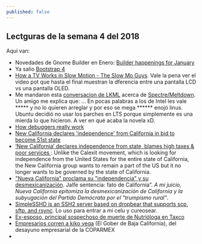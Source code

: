 ```yaml
---
published: false
---
```

## Lectguras de la semana 4 del 2018

Aquí van:

- Novedades de Gnome Builder en Enero: [Builder happenings for January](https://blogs.gnome.org/chergert/2018/01/20/builder-happenings-for-january/)
- Ya salio [Bootstrap 4](https://blog.getbootstrap.com/2018/01/18/bootstrap-4/)
- [How a TV Works in Slow Motion - The Slow Mo Guys](https://www.youtube.com/watch?v=3BJU2drrtCM). Vale la pena ver el video pot que hasta el final muestran la dferencia entre una pantalla LCD vs una pantalla OLED.
- Me mandaron esta [conversacion de LKML](http://lkml.iu.edu/hypermail/linux/kernel/1801.2/04628.html) acerca de [Spectre/Meltdown](https://hackaday.com/2018/01/05/lets-talk-intel-meltdown-and-spectre/). Un amigo me explica que: ... En pocas palabras a los de Intel les vale ***** y no lo quieren arreglar y por eso se mega ****** enojó linus. Ubuntu decidió no usar los parches en LTS porque simplemente es una mierda lo que hicieron. A ver en qué acaba la novela xD.
- [ How debuggers really work](https://opensource.com/article/18/1/how-debuggers-really-work)
- [New California declares 'independence' from California in bid to become 51st state](https://www.usatoday.com/story/news/nation-now/2018/01/16/new-california-declares-independence-california-bid-become-51st-state/1036681001/)
- [‘New California’ declares independence from state, blames high taxes & poor services ](https://www.rt.com/usa/416118-new-california-declares-independence/): Unlike the Calexit movement, which is looking for independence from the United States for the entire state of California, the New California group wants to remain a part of the US but it no longer wants to be governed by the state of California.
- [ "Nueva California" proclama su "independencia" y su desmexicanización](http://www.jornada.unam.mx/2018/01/24/opinion/018o1pol). Jalfe sentencia: fato de California”. _A mi juicio, Nueva California epitomiza la desmexicanización de California y la subyugación del Partido Demócrata por el "trumpismo rural"_.
- [SimpleSSHD is an SSH2 server based on dropbear that supports scp, sftp, and rsync](http://www.galexander.org/software/simplesshd/). Lo uso para entrar a mi celu y cureosear.
- [Ex-esposo, principal sospechoso de muerte de Nutrióloga en Taxco](http://www.eluniversal.com.mx/estados/ex-esposo-principal-sospechoso-de-crimen-de-nutriologa-en-taxco)
- [Empresarios corren a kiko vega](https://www.tijuanasincensura.com/2018/01/24/empresarios-corren-a-kiko-vega-del-desayuno-empresarial-coparmex/amp/) (El Gober de Baja California), del desayuno empresarial de la COPARMEX
- 
